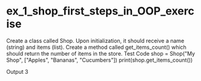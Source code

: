 # ex_1_shop_first_steps_in_OOP_exercise

Create a class called Shop. Upon initialization, it should receive a name (string) and items (list). Create a method called get_items_count() which should return the number of items in the store.
Test Code
shop = Shop("My Shop", ["Apples", "Bananas", "Cucumbers"])
print(shop.get_items_count())

Output
3
